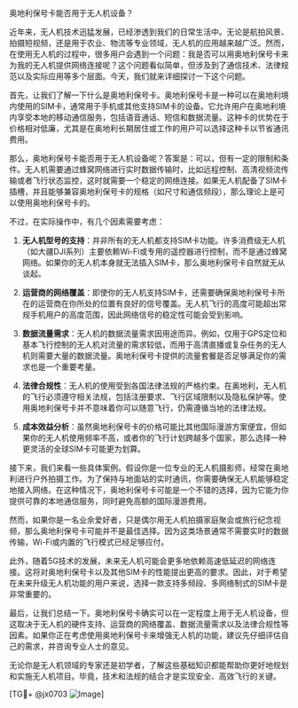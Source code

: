 奥地利保号卡能否用于无人机设备？

近年来，无人机技术迅猛发展，已经渗透到我们的日常生活中。无论是航拍风景、拍摄短视频，还是用于农业、物流等专业领域，无人机的应用越来越广泛。然而，在使用无人机的过程中，很多用户会遇到一个问题：我是否可以用奥地利保号卡来为我的无人机提供网络连接呢？这个问题看似简单，但涉及到了通信技术、法律规范以及实际应用等多个层面。今天，我们就来详细探讨一下这个问题。

首先，让我们了解一下什么是奥地利保号卡。奥地利保号卡是一种可以在奥地利境内使用的SIM卡，通常用于手机或其他支持SIM卡的设备。它允许用户在奥地利境内享受本地的移动通信服务，包括语音通话、短信和数据流量。这种卡的优势在于价格相对低廉，尤其是在奥地利长期居住或工作的用户可以选择这种卡以节省通讯费用。

那么，奥地利保号卡能否用于无人机设备呢？答案是：可以，但有一定的限制和条件。无人机需要通过蜂窝网络进行实时数据传输时，比如远程控制、高清视频流传输或者飞行状态监控，这时就需要一个稳定的网络连接。如果无人机配备了SIM卡插槽，并且能够兼容奥地利保号卡的规格（如尺寸和通信频段），那么理论上是可以使用奥地利保号卡的。

不过，在实际操作中，有几个因素需要考虑：

1. **无人机型号的支持**：并非所有的无人机都支持SIM卡功能。许多消费级无人机（如大疆DJI系列）主要依赖Wi-Fi或专用的遥控器进行控制，而不是通过蜂窝网络。如果你的无人机本身就无法插入SIM卡，那么奥地利保号卡自然就无从谈起。

2. **运营商的网络覆盖**：即使你的无人机支持SIM卡，还需要确保奥地利保号卡所在的运营商在你所处的位置有良好的信号覆盖。无人机飞行的高度可能超出常规手机用户的高度范围，因此网络信号的稳定性可能会受到影响。

3. **数据流量需求**：无人机的数据流量需求因用途而异。例如，仅用于GPS定位和基本飞行控制的无人机对流量的需求较低，而用于高清直播或复杂任务的无人机则需要大量的数据流量。奥地利保号卡提供的流量套餐是否足够满足你的需求也是一个重要考量。

4. **法律合规性**：无人机的使用受到各国法律法规的严格约束。在奥地利，无人机的飞行必须遵守相关法规，包括注册要求、飞行区域限制以及隐私保护等。使用奥地利保号卡并不意味着你可以随意飞行，仍需遵循当地的法律法规。

5. **成本效益分析**：虽然奥地利保号卡的价格可能比其他国际漫游方案便宜，但如果你的无人机使用频率不高，或者你的飞行计划跨越多个国家，那么选择一种更灵活的全球SIM卡可能更为划算。

接下来，我们来看一些具体案例。假设你是一位专业的无人机摄影师，经常在奥地利进行户外拍摄工作。为了保持与地面站的实时通讯，你需要确保无人机能够稳定地接入网络。在这种情况下，奥地利保号卡可能是一个不错的选择，因为它能为你提供可靠的本地通信服务，同时避免高额的国际漫游费用。

然而，如果你是一名业余爱好者，只是偶尔用无人机拍摄家庭聚会或旅行纪念视频，那么奥地利保号卡可能并不是最佳选择。因为这类场景通常不需要实时的数据传输，Wi-Fi或内置的飞行模式已经足够应付。

此外，随着5G技术的发展，未来无人机可能会更多地依赖高速低延迟的网络连接。这将对奥地利保号卡以及其他SIM卡的性能提出更高的要求。因此，对于希望在未来升级无人机功能的用户来说，选择一款支持多频段、多网络制式的SIM卡是非常重要的。

最后，让我们总结一下。奥地利保号卡确实可以在一定程度上用于无人机设备，但这取决于无人机的硬件支持、运营商的网络覆盖、数据流量需求以及法律合规性等因素。如果你正在考虑使用奥地利保号卡来增强无人机的功能，建议先仔细评估自己的需求，并咨询专业人士的意见。

无论你是无人机领域的专家还是初学者，了解这些基础知识都能帮助你更好地规划和实施无人机项目。毕竟，技术和法规的结合才是实现安全、高效飞行的关键。

[TG💪+ @jx0703 ![Image](https://github.com/user-attachments/assets/dbca1d08-cadb-493c-b0ec-ad6f7a83f270)]